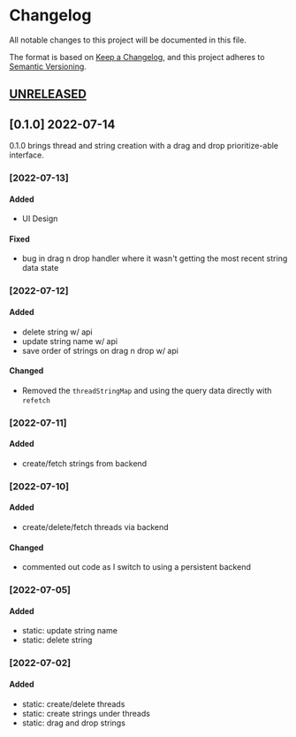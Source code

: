 # Changelog
All notable changes to this project will be documented in this file.

The format is based on [Keep a Changelog](https://keepachangelog.com/en/1.0.0/),
and this project adheres to [Semantic Versioning](https://semver.org/spec/v2.0.0.html).

## [UNRELEASED]

## [0.1.0]  2022-07-14
0.1.0 brings thread and string creation with a drag and drop prioritize-able interface. 

### [2022-07-13]
#### Added
- UI Design

#### Fixed
- bug in drag n drop handler where it wasn't getting the most recent string data state 

### [2022-07-12]
#### Added
- delete string w/ api
- update string name w/ api
- save order of strings on drag n drop w/ api

#### Changed
- Removed the `threadStringMap` and using the query data directly with `refetch`

### [2022-07-11]
#### Added
- create/fetch strings from backend

### [2022-07-10]
#### Added
- create/delete/fetch threads via backend

#### Changed
- commented out code as I switch to using a persistent backend

### [2022-07-05]
#### Added
- static: update string name
- static: delete string

### [2022-07-02]
#### Added
- static: create/delete threads
- static: create strings under threads
- static: drag and drop strings


[Unreleased]: https://github.com/olivierlacan/keep-a-changelog/compare/v1.0.0...HEAD
[0.0.1]: https://github.com/olivierlacan/keep-a-changelog/releases/tag/v0.0.1